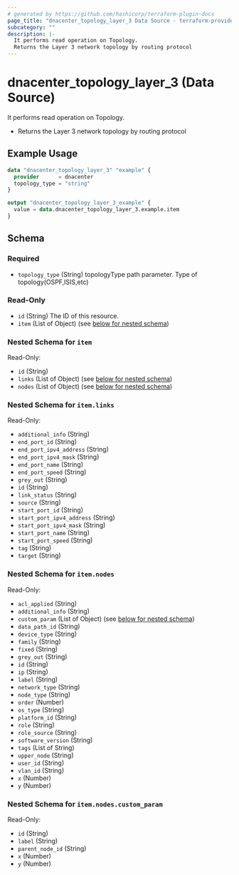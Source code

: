 ```yaml
---
# generated by https://github.com/hashicorp/terraform-plugin-docs
page_title: "dnacenter_topology_layer_3 Data Source - terraform-provider-dnacenter"
subcategory: ""
description: |-
  It performs read operation on Topology.
  Returns the Layer 3 network topology by routing protocol
---
```


# dnacenter_topology_layer_3 (Data Source)

It performs read operation on Topology.

- Returns the Layer 3 network topology by routing protocol

## Example Usage

```terraform
data "dnacenter_topology_layer_3" "example" {
  provider      = dnacenter
  topology_type = "string"
}

output "dnacenter_topology_layer_3_example" {
  value = data.dnacenter_topology_layer_3.example.item
}
```

<!-- schema generated by tfplugindocs -->
## Schema

### Required

- `topology_type` (String) topologyType path parameter. Type of topology(OSPF,ISIS,etc)

### Read-Only

- `id` (String) The ID of this resource.
- `item` (List of Object) (see [below for nested schema](#nestedatt--item))

<a id="nestedatt--item"></a>
### Nested Schema for `item`

Read-Only:

- `id` (String)
- `links` (List of Object) (see [below for nested schema](#nestedobjatt--item--links))
- `nodes` (List of Object) (see [below for nested schema](#nestedobjatt--item--nodes))

<a id="nestedobjatt--item--links"></a>
### Nested Schema for `item.links`

Read-Only:

- `additional_info` (String)
- `end_port_id` (String)
- `end_port_ipv4_address` (String)
- `end_port_ipv4_mask` (String)
- `end_port_name` (String)
- `end_port_speed` (String)
- `grey_out` (String)
- `id` (String)
- `link_status` (String)
- `source` (String)
- `start_port_id` (String)
- `start_port_ipv4_address` (String)
- `start_port_ipv4_mask` (String)
- `start_port_name` (String)
- `start_port_speed` (String)
- `tag` (String)
- `target` (String)


<a id="nestedobjatt--item--nodes"></a>
### Nested Schema for `item.nodes`

Read-Only:

- `acl_applied` (String)
- `additional_info` (String)
- `custom_param` (List of Object) (see [below for nested schema](#nestedobjatt--item--nodes--custom_param))
- `data_path_id` (String)
- `device_type` (String)
- `family` (String)
- `fixed` (String)
- `grey_out` (String)
- `id` (String)
- `ip` (String)
- `label` (String)
- `network_type` (String)
- `node_type` (String)
- `order` (Number)
- `os_type` (String)
- `platform_id` (String)
- `role` (String)
- `role_source` (String)
- `software_version` (String)
- `tags` (List of String)
- `upper_node` (String)
- `user_id` (String)
- `vlan_id` (String)
- `x` (Number)
- `y` (Number)

<a id="nestedobjatt--item--nodes--custom_param"></a>
### Nested Schema for `item.nodes.custom_param`

Read-Only:

- `id` (String)
- `label` (String)
- `parent_node_id` (String)
- `x` (Number)
- `y` (Number)


